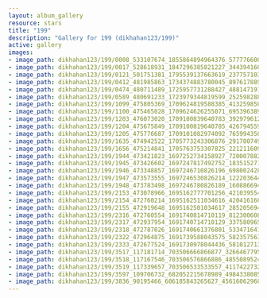 ```yaml
---
layout: album_gallery
resource: stars
title: "199"
description: "Gallery for 199 (dikhahan123/199)"
active: gallery
images:
- image_path: dikhahan123/199/0008_533107674_1855864894964376_577776600425034208_n.jpg
- image_path: dikhahan123/199/0017_528618931_1847296385821227_3443941607071350355_n.jpg
- image_path: dikhahan123/199/0121_501751381_1795539137663619_2377571036466396005_n.jpg
- image_path: dikhahan123/199/0412_481985863_1734374883780045_8976178891743952703_n.jpg
- image_path: dikhahan123/199/0474_480711489_1725957731288427_4881471918201537381_n.jpg
- image_path: dikhahan123/199/0589_480691233_1723979344819599_2525982881179755330_n.jpg
- image_path: dikhahan123/199/1099_475805369_1709624819588385_4132598506518308097_n.jpg
- image_path: dikhahan123/199/1100_475465028_1709624626255071_6953963893642920221_n.jpg
- image_path: dikhahan123/199/1203_476073020_1709100839640783_39297961248952686_n.jpg
- image_path: dikhahan123/199/1204_475675849_1709100819640785_4267945598842231798_n.jpg
- image_path: dikhahan123/199/1205_475776687_1709101082974092_7659943508895761424_n.jpg
- image_path: dikhahan123/199/1635_474942522_1705773243306876_2917007499501180817_n.jpg
- image_path: dikhahan123/199/1656_475214841_1705763753307825_2212116091771392581_n.jpg
- image_path: dikhahan123/199/1944_473421823_1697252734158927_7200078828157981446_n.jpg
- image_path: dikhahan123/199/1945_473426602_1697247817492752_1835152712545277561_n.jpg
- image_path: dikhahan123/199/1946_473348857_1697246710826196_6980024285601549159_n.jpg
- image_path: dikhahan123/199/1947_473573555_1697246530826214_122203644668581977_n.jpg
- image_path: dikhahan123/199/1948_473783498_1697246780826189_1608866940540429075_n.jpg
- image_path: dikhahan123/199/2153_473078966_1695162777701256_4210395542300214182_n.jpg
- image_path: dikhahan123/199/2154_472760214_1695162511034616_4204161604207900858_n.jpg
- image_path: dikhahan123/199/2155_472919648_1695162501034617_2852056944849923713_n.jpg
- image_path: dikhahan123/199/2316_472760554_1691740814710119_8123006085368020112_n.jpg
- image_path: dikhahan123/199/2317_472937954_1691740714710129_3375809655641166427_n.jpg
- image_path: dikhahan123/199/2318_472787026_1691740661376801_5334716418770842029_n.jpg
- image_path: dikhahan123/199/2322_472964875_1691739588043575_5823575630080111223_n.jpg
- image_path: dikhahan123/199/2333_472677524_1691730978044436_5810127132735359942_n.jpg
- image_path: dikhahan123/199/3517_117181714_703506666866877_3266467795924528920_n.jpg
- image_path: dikhahan123/199/3518_117167546_703506576866886_4855089524289707764_n.jpg
- image_path: dikhahan123/199/3519_117339657_703506533533557_4117422732166247989_n.jpg
- image_path: dikhahan123/199/3597_109706732_682052215678989_4984338085184572909_n.jpg
- image_path: dikhahan123/199/3836_90195466_606185843265627_4561606296029102080_n.jpg
---
```

